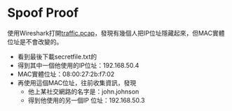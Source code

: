 # Spoof Proof
使用Wireshark打開[traffic.pcap](traffic.pcap)，發現有幾個人把IP位址隱藏起來，但MAC實體位址是不會改變的。
 * 看到最後下載secretfile.txt的
  * 得到其中一個他使用的IP位址：192.168.50.4
  * MAC實體位址：08:00:27:2b:f7:02
 * 再使用這個MAC位址，往前收集資訊，發現
   * 他上某社交網路的名字是：john.johnson
   * 得到他使用的另一個IP 位址：192.168.50.3
